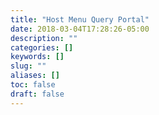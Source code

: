```yaml
---
title: "Host Menu Query Portal"
date: 2018-03-04T17:28:26-05:00
description: ""
categories: []
keywords: []
slug: ""
aliases: []
toc: false
draft: false
---
```



